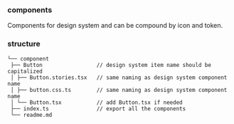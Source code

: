 ### components

Components for design system and can be compound by icon and token.

### structure

```
└── component
 ├── Button                 // design system item name should be capitalized
 │ ├── Button.stories.tsx   // same naming as design system component name
 │ ├── button.css.ts        // same naming as design system component name
 │ └── Button.tsx           // add Button.tsx if needed
 ├── index.ts               // export all the components
 └── readme.md
```

